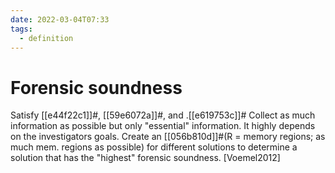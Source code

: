 ```yaml
---
date: 2022-03-04T07:33
tags:
  - definition
---
```


# Forensic soundness

Satisfy [[e44f22c1]]#, [[59e6072a]]#, and .[[e619753c]]# Collect as much information as possible but only "essential" information. It highly depends on the investigators goals. Create an [[056b810d]]#(R = memory regions; as much mem. regions as possible) for different solutions to determine a solution that has the "highest" forensic soundness. [Voemel2012]
